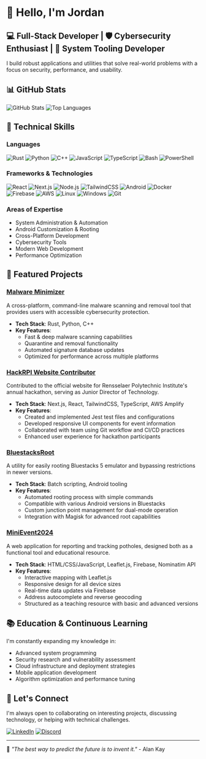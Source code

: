 # 👋 Hello, I'm Jordan

## 💻 Full-Stack Developer | 🛡️ Cybersecurity Enthusiast | 🧰 System Tooling Developer

I build robust applications and utilities that solve real-world problems with a focus on security, performance, and usability.

## 📊 GitHub Stats

![GitHub Stats](https://github-readme-stats.vercel.app/api?username=jordan231111&show_icons=true&theme=tokyonight&include_all_commits=true&count_private=true)
![Top Languages](https://github-readme-stats.vercel.app/api/top-langs/?username=Jordan231111&layout=compact&theme=tokyonight)

## 🔧 Technical Skills

### Languages
![Rust](https://img.shields.io/badge/Rust-000000?style=for-the-badge&logo=rust&logoColor=white)
![Python](https://img.shields.io/badge/Python-3776AB?style=for-the-badge&logo=python&logoColor=white)
![C++](https://img.shields.io/badge/C++-00599C?style=for-the-badge&logo=c%2B%2B&logoColor=white)
![JavaScript](https://img.shields.io/badge/JavaScript-F7DF1E?style=for-the-badge&logo=javascript&logoColor=black)
![TypeScript](https://img.shields.io/badge/TypeScript-3178C6?style=for-the-badge&logo=typescript&logoColor=white)
![Bash](https://img.shields.io/badge/Bash-4EAA25?style=for-the-badge&logo=gnu-bash&logoColor=white)
![PowerShell](https://img.shields.io/badge/PowerShell-5391FE?style=for-the-badge&logo=powershell&logoColor=white)

### Frameworks & Technologies
![React](https://img.shields.io/badge/React-61DAFB?style=for-the-badge&logo=react&logoColor=black)
![Next.js](https://img.shields.io/badge/Next.js-000000?style=for-the-badge&logo=next.js&logoColor=white)
![Node.js](https://img.shields.io/badge/Node.js-339933?style=for-the-badge&logo=nodedotjs&logoColor=white)
![TailwindCSS](https://img.shields.io/badge/Tailwind-06B6D4?style=for-the-badge&logo=tailwindcss&logoColor=white)
![Android](https://img.shields.io/badge/Android-3DDC84?style=for-the-badge&logo=android&logoColor=white)
![Docker](https://img.shields.io/badge/Docker-2496ED?style=for-the-badge&logo=docker&logoColor=white)
![Firebase](https://img.shields.io/badge/Firebase-FFCA28?style=for-the-badge&logo=firebase&logoColor=black)
![AWS](https://img.shields.io/badge/AWS-232F3E?style=for-the-badge&logo=amazonaws&logoColor=white)
![Linux](https://img.shields.io/badge/Linux-FCC624?style=for-the-badge&logo=linux&logoColor=black)
![Windows](https://img.shields.io/badge/Windows-0078D6?style=for-the-badge&logo=windows&logoColor=white)
![Git](https://img.shields.io/badge/Git-F05032?style=for-the-badge&logo=git&logoColor=white)

### Areas of Expertise
- System Administration & Automation
- Android Customization & Rooting
- Cross-Platform Development
- Cybersecurity Tools
- Modern Web Development
- Performance Optimization

## 🚀 Featured Projects

### [Malware Minimizer](https://github.com/Jordan231111/MalwareMinimizer)
A cross-platform, command-line malware scanning and removal tool that provides users with accessible cybersecurity protection.

- **Tech Stack**: Rust, Python, C++
- **Key Features**:
  - Fast & deep malware scanning capabilities
  - Quarantine and removal functionality
  - Automated signature database updates
  - Optimized for performance across multiple platforms

### [HackRPI Website Contributor](https://github.com/hack-rpi/HackRPI-Website-2025)
Contributed to the official website for Rensselaer Polytechnic Institute's annual hackathon, serving as Junior Director of Technology.

- **Tech Stack**: Next.js, React, TailwindCSS, TypeScript, AWS Amplify
- **Key Features**:
  - Created and implemented Jest test files and configurations
  - Developed responsive UI components for event information
  - Collaborated with team using Git workflow and CI/CD practices
  - Enhanced user experience for hackathon participants

### [BluestacksRoot](https://github.com/Jordan231111/BluestacksRoot)
A utility for easily rooting Bluestacks 5 emulator and bypassing restrictions in newer versions.

- **Tech Stack**: Batch scripting, Android tooling
- **Key Features**:
  - Automated rooting process with simple commands
  - Compatible with various Android versions in Bluestacks
  - Custom junction point management for dual-mode operation
  - Integration with Magisk for advanced root capabilities

### [MiniEvent2024](https://github.com/Jordan231111/MiniEvent2024)
A web application for reporting and tracking potholes, designed both as a functional tool and educational resource.

- **Tech Stack**: HTML/CSS/JavaScript, Leaflet.js, Firebase, Nominatim API
- **Key Features**:
  - Interactive mapping with Leaflet.js
  - Responsive design for all device sizes
  - Real-time data updates via Firebase
  - Address autocomplete and reverse geocoding
  - Structured as a teaching resource with basic and advanced versions

## 📚 Education & Continuous Learning

I'm constantly expanding my knowledge in:
- Advanced system programming
- Security research and vulnerability assessment
- Cloud infrastructure and deployment strategies
- Mobile application development
- Algorithm optimization and performance tuning

## 🤝 Let's Connect

I'm always open to collaborating on interesting projects, discussing technology, or helping with technical challenges.

[![LinkedIn](https://img.shields.io/badge/LinkedIn-0077B5?style=for-the-badge&logo=linkedin&logoColor=white)]([https://www.linkedin.com/in/yourlinkedin/](https://www.linkedin.com/in/jordan-ye-100b86237/))
[![Discord](https://img.shields.io/badge/Discord-5865F2?style=for-the-badge&logo=discord&logoColor=white)](https://discord.gg/YUF4ArVfpQ)

---

💬 *"The best way to predict the future is to invent it."* - Alan Kay
